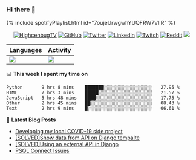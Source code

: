 ### Hi there 👋
{% include spotifyPlaylist.html id="7oujeUrwgwhYUQFRW7VlIR" %}
<p align="center">
  <a href="https://facebook.com/highcenbugtv"><img src="https://img.shields.io/badge/highcenbugtv-tv-blue" alt="HighcenbugTV"></a>
  <a href="https://github.com/reyesvicente"><img src="https://img.shields.io/github/followers/reyesvicente?label=Follow&style=social" alt="GitHub"></a>
	<a href="https://twitter.com/highcenburg"><img src="https://img.shields.io/twitter/follow/highcenburg?label=Follow&style=social" alt="Twitter"></a>
	<a href="https://www.linkedin.com/in/reyesvicente0888"><img src="https://img.shields.io/badge/LinkedIn--_.svg?style=social&logo=linkedin" alt="LinkedIn"></a>	
  <a href="https://twitch.tv/highcenburg"><img src="https://img.shields.io/twitch/status/highcenburg?style=social" alt="Twitch"></a>
  <a href="https://reddit.com/u/icenreyes"><img src="https://img.shields.io/reddit/user-karma/combined/icenreyes?style=social" alt="Reddit"></a>
  <a href="https://open.spotify.com/artist/7oujeUrwgwhYUQFRW7VlIR?si=FlA7f1xiScKf4wcaegYF8g"><img src="https://img.shields.io/badge/Soul%20Heist%20Music-Support-green"></a>
</p>



Languages | Activity
------------ | -------------
![](https://wakatime.com/share/@vgreyes/31b6042f-566a-4eab-a95a-20aad96c1600.png) | ![](https://wakatime.com/share/@vgreyes/9569364d-0544-4bb0-bee4-2faeb6d5c511.png)

📊 **This week I spent my time on**
<!--START_SECTION:waka-->
```text
Python       9 hrs 8 mins    ███████░░░░░░░░░░░░░░░░░░   27.95 % 
HTML         7 hrs 3 mins    █████░░░░░░░░░░░░░░░░░░░░   21.57 % 
JavaScript   5 hrs 48 mins   ████░░░░░░░░░░░░░░░░░░░░░   17.75 % 
Other        2 hrs 45 mins   ██░░░░░░░░░░░░░░░░░░░░░░░   08.43 % 
Text         2 hrs 9 mins    █░░░░░░░░░░░░░░░░░░░░░░░░   06.61 %
```
<!--END_SECTION:waka-->

📕 **Latest Blog Posts**
<!-- BLOG-POST-LIST:START -->
- [Developing my local COVID-19 side project](https://dev.to/highcenburg/developing-my-local-covid-19-side-project-2oa6)
- [[SOLVED]Show data from API on Django tempalte](https://dev.to/highcenburg/show-data-from-api-on-django-tempalte-566k)
- [[SOLVED]Using an external API in Django](https://dev.to/highcenburg/using-an-external-api-in-django-1kki)
- [PSQL Connect Issues](https://dev.to/highcenburg/psql-connect-issues-1g19)
<!-- BLOG-POST-LIST:END -->
